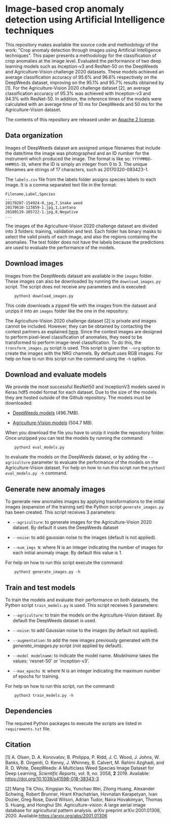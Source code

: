 # Image-based crop anomaly detection using Artificial Intelligence techniques

This repository makes available the source code and methodology of the work: "Crop anomaly detection through images using Artificial Intelligence techniques". This paper presents a methodology for the classification of crop anomalies at the image level. Evaluated the performance of two deep learning models such as Inception-v3 and ResNet-50 on the DeepWeeds and Agriculture-Vision challenge 2020 datasets. These models achieved an average classification accuracy of 95.6% and 96.6% respectively on the DeepWeeds dataset, improving on the 95.1% and 95.7% results obtained by [1]. For the Agriculture-Vision 2020 challenge dataset [2], an average classification accuracy of 95.3% was achieved with Inception-v3 and 94.3% with ResNet-50. In addition, the inference times of the models were calculated with an average time of 10 ms for DeepWeeds and 50 ms for the Agriculture-Vision dataset.

The contents of this repository are released under an [Apache 2 license](https://github.com/josemenber/image-based-crop-anomaly-detection/blob/master/LICENSE).

## Data organization

Images of DeepWeeds dataset are assigned unique filenames that include the date/time the image was photographed and an ID number for the instrument which produced the image. The format is like so: `YYYYMMDD-HHMMSS-ID`, where the ID is simply an integer from 0 to 3. The unique filenames are strings of 17 characters, such as 20170320-093423-1.

The `labels.csv` file from the labels folder assigns species labels to each image. It is a comma separated text file in the format:

```
Filename,Label,Species
...
20170207-154924-0,jpg,7,Snake weed
20170610-123859-1.jpg,1,Lantana
20180119-105722-1.jpg,8,Negative
...
```

The images of the Agriculture-Vision 2020 challenge dataset are divided into 3 folders: training, validation and test. Each folder has binary masks to select the valid pixels of each image, and also the regions containing the anomalies. The test folder does not have the labels because the predictions are used to evaluate the performance of the models.

## Download images

Images from the DeepWeeds dataset are available in the `images` folder. These images can also be downloaded by running the `download_images.py` script. The script does not receive any parameters and is executed:

```
    python3 download_images.py
```

This code downloads a zipped file with the images from the dataset and unzips it into an `images` folder like the one in the repository.

The Agriculture-Vision 2020 challenge dataset [2] is private and images cannot be included. However, they can be obtained by contacting the contest partners as explained [here](https://www.agriculture-vision.com/dataset-terms). Since the contest images are designed to perform pixel-level classification of anomalies, they need to be transformed to perform image-level classification. To do this, the `transform_images.py` script is used. This script is given the `--nrg` option to create the images with the NRG channels. By default uses RGB images. For help on how to run this script run the command using the `-h` option.

## Download and evaluate models

We provide the most successful ResNet50 and InceptionV3 models saved in Keras hdf5 model format for each dataset. Due to the size of the models they are hosted outside of the Github repository. The models must be downloaded:

* [DeepWeeds models](https://drive.google.com/file/d/1tGmL8fX2pdlkjepKWdfw_I1pFpRXnd2S/view?usp=sharing) (496.7MB).

* [Agriculture-Vision models](https://drive.google.com/file/d/1SIasRRfTW9E10Z0jUbyx1ygNv14xpnaj/view?usp=sharing) (504.7 MB). 

When you download the file you have to unzip it inside the repository folder. Once unzipped you can test the models by running the command:

```
    python3 eval_models.py
```

to evaluate the models on the DeepWeeds dataset, or by adding the `--agriculture` parameter to evaluate the performance of the models on the Agriculture-Vision dataset. For help on how to run this script run the `python3 eval_models.py -h` command.


## Generate new anomaly images

To generate new anomalies images by applying transformations to the initial images (expansion of the training set) the Python script `generate_images.py` has been created. This script receives 3 parameters:

* `--agriculture`: to generate images for the Agriculture-Vision 2020 dataset. By default it uses the DeepWeeds dataset

* `--noise`: to add gaussian noise to the images (default is not applied).
    
* `--num_imgs N`: where N is an integer indicating the number of images for each initial anomaly image. By default this value is 1.


For help on how to run this script execute the command:

```
    python3 generate_images.py -h
```

## Train and test models

To train the models and evaluate their performance on both datasets, the Python script `train_models.py` is used. This script receives 5 parameters:

* `--agriculture`: to train the models on the Agriculture-Vision dataset. By default the DeepWeeds dataset is used.

* `--noise`: to add Gaussian noise to the images (by default not applied).

* `--augmentation`: to add the new images previously generated with the *generate_imapges.py* script (not applied by default).

* `--model modelname`: to indicate the model name. *Modelname* takes the values: 'resnet-50' or 'inception-v3'.
    
* `--max_epochs N`: where N is an integer indicating the maximum number of epochs for training.

For help on how to run this script, run the command:

```
    python3 train_models.py -h
```


## Dependencies

The required Python packages to execute the scripts are listed in `requirements.txt` file.

## Citation

[1] A. Olsen, D. A. Konovalov, B. Philippa, P. Ridd, J. C. Wood, J. Johns, W. Banks, B. Girgenti, O. Kenny, J. Whinney, B. Calvert, M. Rahimi Azghadi, and R. D. White, DeepWeeds: A Multiclass Weed Species Image Dataset for Deep Learning, *Scientific Reports*, vol. 9, no. 2058, **2** 2019. Available: https://doi.org/10.1038/s41598-018-38343-3

[2] Mang Tik Chiu, Xingqian Xu, Yunchao Wei, Zilong Huang, Alexander Schwing, Robert Brunner, Hrant Khachatrian, Hovnatan Karapetyan, Ivan Dozier, Greg Rose, David Wilson, Adrian Tudor, Naira Hovakimyan, Thomas S. Huang, and Honghui Shi. Agriculture-vision: A large aerial image database for agricultural pattern analysis. arXiv preprint arXiv:2001.01306, 2020. Available:https://arxiv.org/abs/2001.01306
